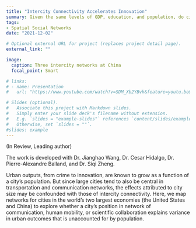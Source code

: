 ```yaml
---
title: "Intercity Connectivity Accelerates Innovation"
summary: Given the same levels of GDP, education, and population, do cities outperform at intercity connectivity also outperform at innovation? 
tags:
- Spatial Social Networks
date: "2021-12-02"

# Optional external URL for project (replaces project detail page).
external_link: ""

image:
  caption: Three intercity networks at China
  focal_point: Smart

# links:
# - name: Presentation 
#   url: "https://www.youtube.com/watch?v=SDM_Xb2YBvk&feature=youtu.be&t=10501&ab_channel=IEEEVisualizationConference"

# Slides (optional).
#   Associate this project with Markdown slides.
#   Simply enter your slide deck's filename without extension.
#   E.g. `slides = "example-slides"` references `content/slides/example-slides.md`.
#   Otherwise, set `slides = ""`.
#slides: example
---
```


(In Review, Leading author)

The work is developed with Dr. Jianghao Wang, Dr. Cesar Hidalgo, Dr. Pierre-Alexandre Balland, and Dr. Siqi Zheng. 

Urban outputs, from crime to innovation, are known to grow as a function of a city’s population. But since large cities tend to also be central in transportation and communication networks, the effects attributed to city size may be confounded with those of intercity connectivity. Here, we map networks for cities in the world’s two largest economies (the United States and China) to explore whether a city’s position in network of communication, human mobility, or scientific collaboration explains variance in urban outcomes that is unaccounted for by population. 
